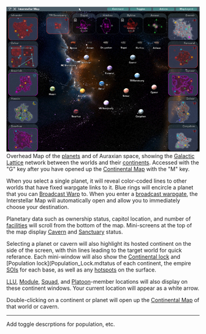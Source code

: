 ![](../images/InterstellarMap.jpg "fig:InterstellarMap.jpg") Overhead Map of the
[planets](../locations/Planet.md) and of Auraxian space, showing the
[Galactic Lattice](Galactic_Lattice.md) network between the
worlds and their [continents](../locations/Continent.md). Accessed with the
"G" key after you have opened up the [Continental
Map](../etc/Continental_Map.md) with the "M" key.

When you select a single planet, it will reveal color-coded lines to
other worlds that have fixed warpgate links to it. Blue rings will
encircle a planet that you can [Broadcast Warp](Broadcast.md)
to. When you enter a [broadcast
warpgate](../items/Broadcast_warpgate.md), the Interstellar Map will
automatically open and allow you to immediately choose your destination.

Planetary data such as ownership status, capitol location, and number of
[facilities](../locations/Facilities.md) will scroll from the bottom of the
map. Mini-screens at the top of the map display
[Cavern](../locations/Caverns.md) and [Sanctuary](../locations/Sanctuary.md)
status.

Selecting a planet or cavern will also highlight its hosted continent on
the side of the screen, with thin lines leading to the target world for
quick referance. Each mini-window will also show the [Continental
lock](../etc/Continental_lock.md) and [Population
lock](Population_Lock.mdtatus of each continent, the empire
[SOIs](../Sphere_of_Influence.md) for each base, as well as any
[hotspots](Hotspot.md) on the surface.

[LLU](../Lattice_Logic_Unit.md), [Module](../etc/Modules.md),
[Squad](Squad.md), and [Platoon](Platoon.md)-member
locations will also display on these continent windows. Your current
location will appear as a white arrow.

Double-clicking on a continent or planet will open up the [Continental
Map](../etc/Continental_Map.md) of that world or cavern.

---

Add toggle descrptions for population, etc.

<!--[category:HUD](category:HUD.md)-->
<!--[category:Terminology](category:Terminology.md)-->
